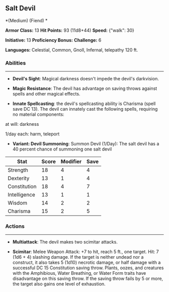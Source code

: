 ## Salt Devil
*(Medium) (Fiend) *

**Armor Class:** 13
**Hit Points:** 93 (11d8+44)
**Speed:** {"walk": 30}

**Initiative:** 13
**Proficiency Bonus:**
**Challenge:** 6

**Languages:** Celestial, Common, Gnoll, Infernal, telepathy 120 ft.

### Abilities
 --- 
- **Devil's Sight**: Magical darkness doesn't impede the devil's darkvision.

- **Magic Resistance**: The devil has advantage on saving throws against spells and other magical effects.

- **Innate Spellcasting**: the devil's spellcasting ability is Charisma (spell save DC 13). The devil can innately cast the following spells, requiring no material components:

at will: darkness

1/day each: harm, teleport

- **Variant: Devil Summoning**: Summon Devil (1/Day): The salt devil has a 40 percent chance of summoning one salt devil



| Stat | Score | Modifier | Save |
| ---- | ---- | ---- | ---- |
| Strength | 18 | 4 | 4 |
| Dexterity | 13 | 1 | 4 |
| Constitution | 18 | 4 | 7 |
| Intelligence | 13 | 1 | 1 |
| Wisdom | 14 | 2 | 2 |
| Charisma | 15 | 2 | 5 |

### Actions
 --- 
- **Multiattack**: The devil makes two scimitar attacks.

- **Scimitar**: Melee Weapon Attack: +7 to hit, reach 5 ft., one target. Hit: 7 (1d6 + 4) slashing damage. If the target is neither undead nor a construct, it also takes 5 (1d10) necrotic damage, or half damage with a successful DC 15 Constitution saving throw. Plants, oozes, and creatures with the Amphibious, Water Breathing, or Water Form traits have disadvantage on this saving throw. If the saving throw fails by 5 or more, the target also gains one level of exhaustion.

